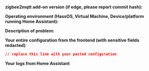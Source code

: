 <!-- READ THIS FIRST:
- This issue tracker is for problems with the zigbee2mqtt add-on, not for problems or bugs with zigbee2mqtt itself.
- If your issue is about a specific zigbee device, it probably belongs in the zigbee2mqtt issue tracker (https://github.com/Koenkk/zigbee2mqtt). Consider posting your issue there first.
- If your issue occurs during after zigbee2mqtt has initialized succesfully, it is less likely to be a problem with the add-on. Consider if your question could be better answered within the zigbee2mqtt repository.
-->

**zigbee2mqtt add-on version (if edge, please report commit hash):**

**Operating environment (HassOS, Virtual Machine, Device/platform running Home Assistant):**
<!--
Please provide details about your environment.
-->


**Description of problem:**


**Your entire configuration from the frontend (with sensitive fields redacted)**:
```json
// replace this line with your pasted configuration
```


**Your logs from Home Assistant**


